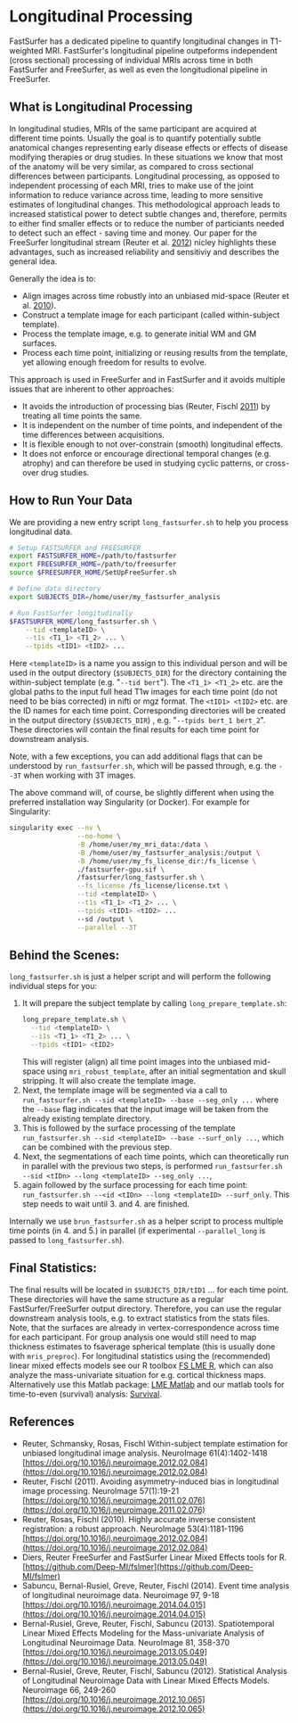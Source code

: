 # Longitudinal Processing

FastSurfer has a dedicated pipeline to quantify longitudinal changes in T1-weighted MRI. FastSurfer's longitudinal pipeline outpeforms independent (cross sectional) processing of individual MRIs across time in both FastSurfer and FreeSurfer, as well as even the longitudional pipeline in FreeSurfer.

## What is Longitudinal Processing

In longitudinal studies, MRIs of the same participant are acquired at different time points. Usually the goal is to quantify potentially subtle anatomical changes representing early disease effects or effects of disease modifying therapies or drug studies. In these situations we know that most of the anatomy will be very similar, as compared to cross sectional differences between participants. Longitudinal processing, as opposed to independent processing of each MRI, tries to make use of the joint information to reduce variance across time, leading to more sensitive estimates of longitudinal changes. This methodological approach leads to increased statistical power to detect subtle changes and, therefore, permits to either find smaller effects or to reduce the number of particiants needed to detect such an effect - saving time and money. Our paper for the FreeSurfer longitudinal stream (Reuter et al. [2012](https://doi.org/10.1016/j.neuroimage.2012.02.084)) nicley highlights these advantages, such as increased reliability and sensitiviy and describes the general idea. 

Generally the idea is to: 
- Align images across time robustly into an unbiased mid-space (Reuter et al. [2010](https://doi.org/10.1016/j.neuroimage.2010.07.020)).
- Construct a template image for each participant (called within-subject template).
- Process the template image, e.g. to generate initial WM and GM surfaces.
- Process each time point, initializing or reusing results from the template, yet allowing enough freedom for results to evolve. 

This approach is used in FreeSurfer and in FastSurfer and it avoids multiple issues that are inherent to other approaches:
- It avoids the introduction of processing bias (Reuter, Fischl [2011](https://doi.org/10.1016/j.neuroimage.2011.02.076)) by treating all time points the same.
- It is independent on the number of time points, and independent of the time differences between acquisitions.
- It is flexible enough to not over-constrain (smooth) longitudinal effects.
- It does not enforce or encourage directional temporal changes (e.g. atrophy) and can therefore be used in studying cyclic patterns, or cross-over drug studies.

## How to Run Your Data

We are providing a new entry script `long_fastsurfer.sh` to help you process longitudinal data. 

```bash
# Setup FASTSURFER and FREESURFER
export FASTSURFER_HOME=/path/to/fastsurfer
export FREESURFER_HOME=/path/to/freesurfer
source $FREESURFER_HOME/SetUpFreeSurfer.sh

# Define data directory
export SUBJECTS_DIR=/home/user/my_fastsurfer_analysis

# Run FastSurfer longitudinally
$FASTSURFER_HOME/long_fastsurfer.sh \
    --tid <templateID> \
    --t1s <T1_1> <T1_2> ... \
    --tpids <tID1> <tID2> ...
```

Here `<templateID>` is a name you assign to this individual person and will be used in the output directory (`$SUBJECTS_DIR`) for the directory containing the within-subject template (e.g. "`--tid bert`"). The `<T1_1> <T1_2>` etc. are the global paths to the input full head T1w images for each time point (do not need to be bias corrected) in nifti or mgz format. The `<tID1> <tID2>` etc. are the ID names for each time point. Corresponding directories will be created in the output directory  (`$SUBJECTS_DIR`) , e.g. "`--tpids bert_1 bert_2`". These directories will contain the final results for each time point for downstream analysis.

Note, with a few exceptions, you can add additional flags that can be understood by `run_fastsurfer.sh`, which will be passed through, e.g. the `--3T` when working with 3T images. 

The above command will, of course, be slightly different when using the preferred installation way Singularity (or Docker). For example for Singularity:

```bash
singularity exec --nv \
                 --no-home \
                 -B /home/user/my_mri_data:/data \
                 -B /home/user/my_fastsurfer_analysis:/output \
                 -B /home/user/my_fs_license_dir:/fs_license \
                 ./fastsurfer-gpu.sif \
                 /fastsurfer/long_fastsurfer.sh \
                 --fs_license /fs_license/license.txt \
                 --tid <templateID> \
                 --t1s <T1_1> <T1_2> ... \
                 --tpids <tID1> <tID2> ...
                 --sd /output \
                 --parallel --3T
```

## Behind the Scenes:

`long_fastsurfer.sh` is just a helper script and will perform the following individual steps for you:
1. It will prepare the subject template by calling `long_prepare_template.sh`:
   ```bash
   long_prepare_template.sh \
     --tid <templateID> \
     --i1s <T1_1> <T1_2> ... \
     --tpids <tID1> <tID2>
   ```
   This will register (align) all time point images into the unbiased mid-space using `mri_robust_template`, after an initial segmentation and skull stripping. It will also create the template image. 
2. Next, the template image will be segmented via a call to `run_fastsurfer.sh --sid <templateID> --base --seg_only ...` where the `--base` flag indicates that the input image will be taken from the already existing template directory. 
3. This is followed by the surface processing of the template  `run_fastsurfer.sh --sid <templateID> --base --surf_only ...`, which can be combined with the previous step.
4. Next, the segmentations of each time points, which can theoretically run in parallel with the previous two steps, is performed `run_fastsurfer.sh --sid <tIDn> --long <templateID> --seg_only ...`,
5. again followed by the surface processing for each time point: `run_fastsurfer.sh --<id <tIDn> --long <templateID> --surf_only`. This step needs to wait until 3. and 4. are finished. 

Internally we use `brun_fastsurfer.sh` as a helper script to process multiple time points (in 4. and 5.) in parallel (if experimental `--parallel_long` is passed to `long_fastsurfer.sh`). 

## Final Statistics:

The final results will be located in `$SUBJECTS_DIR/tID1` ... for each time point. These directories will have the same structure as a regular FastSurfer/FreeSurfer output directory. Therefore, you can use the regular downstream analysis tools, e.g. to extract statistics from the stats files. Note, that the surfaces are already in vertex-correspondence across time for each participant. For group analysis one would still need to map thickness estimates to fsaverage spherical template (this is usually done with `mris_preproc`). For longitudinal statistics using the (recommended) linear mixed effects models see our R toolbox [FS LME R](https://github.com/Deep-MI/fslmer), which can also analyze the mass-univariate situation for e.g. cortical thickness maps. Alternatively use this Matlab package: [LME Matlab](https://github.com/NeuroStats/lme) and our matlab tools for time-to-even (survival) analysis: [Survival](https://github.com/NeuroStats/Survival).

## References

- Reuter, Schmansky, Rosas, Fischl
  Within-subject template estimation for unbiased longitudinal image analysis.
  NeuroImage 61(4):1402-1418
  [https://doi.org/10.1016/j.neuroimage.2012.02.084](https://doi.org/10.1016/j.neuroimage.2012.02.084)
- Reuter, Fischl (2011).
  Avoiding asymmetry-induced bias in longitudinal image processing.
  NeuroImage 57(1):19-21
  [https://doi.org/10.1016/j.neuroimage.2011.02.076](https://doi.org/10.1016/j.neuroimage.2011.02.076)
- Reuter, Rosas, Fischl (2010). 
  Highly accurate inverse consistent registration: a robust approach. 
  NeuroImage 53(4):1181-1196
  [https://doi.org/10.1016/j.neuroimage.2012.02.084](https://doi.org/10.1016/j.neuroimage.2012.02.084)
- Diers, Reuter
  FreeSurfer and FastSurfer Linear Mixed Effects tools for R.
  [https://github.com/Deep-MI/fslmer](https://github.com/Deep-MI/fslmer)
- Sabuncu, Bernal-Rusiel, Greve, Reuter, Fischl (2014).
  Event time analysis of longitudinal neuroimage data.
  Neuroimage 97, 9-18
  [https://doi.org/10.1016/j.neuroimage.2014.04.015](https://doi.org/10.1016/j.neuroimage.2014.04.015)
- Bernal-Rusiel, Greve, Reuter, Fischl, Sabuncu (2013).
  Spatiotemporal Linear Mixed Effects Modeling for the Mass-univariate Analysis of Longitudinal Neuroimage Data.
  NeuroImage 81, 358-370
  [https://doi.org/10.1016/j.neuroimage.2013.05.049](https://doi.org/10.1016/j.neuroimage.2013.05.049)
- Bernal-Rusiel, Greve, Reuter, Fischl, Sabuncu (2012).
  Statistical Analysis of Longitudinal Neuroimage Data with Linear Mixed Effects Models.
  Neuroimage 66, 249-260
  [https://doi.org/10.1016/j.neuroimage.2012.10.065](https://doi.org/10.1016/j.neuroimage.2012.10.065)
